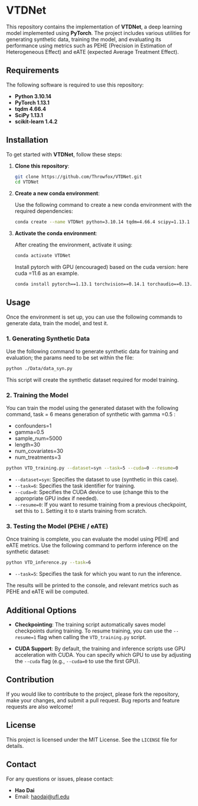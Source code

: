 # VTDNet

This repository contains the implementation of **VTDNet**, a deep learning model implemented using **PyTorch**. The project includes various utilities for generating synthetic data, training the model, and evaluating its performance using metrics such as PEHE (Precision in Estimation of Heterogeneous Effect) and eATE (expected Average Treatment Effect).

## Requirements

The following software is required to use this repository:

- **Python 3.10.14** 
- **PyTorch 1.13.1**
- **tqdm 4.66.4** 
- **SciPy 1.13.1** 
- **scikit-learn 1.4.2** 

## Installation

To get started with **VTDNet**, follow these steps:

1. **Clone this repository**:

   ```bash
   git clone https://github.com/Throwfox/VTDNet.git
   cd VTDNet
   ```

2. **Create a new conda environment**:

   Use the following command to create a new conda environment with the required dependencies:

   ```bash
   conda create --name VTDNet python=3.10.14 tqdm=4.66.4 scipy=1.13.1 scikit-learn=1.4.2
   ```

3. **Activate the conda environment**:

   After creating the environment, activate it using:

   ```bash
   conda activate VTDNet
   ```
   Install pytorch with GPU (encouraged) based on the cuda version: here cuda =11.6 as an example.
   ```bash
   conda install pytorch==1.13.1 torchvision==0.14.1 torchaudio==0.13.1 pytorch-cuda=11.6 -c pytorch -c nvidia
   ```
## Usage

Once the environment is set up, you can use the following commands to generate data, train the model, and test it.

### 1. Generating Synthetic Data

Use the following command to generate synthetic data for training and evaluation; the params need to be set within the file:

```bash
python ./Data/data_syn.py
```

This script will create the synthetic dataset required for model training.

### 2. Training the Model

You can train the model using the generated dataset with the following command, task = 6 means generation of synthetic with gamma =0.5 :
 * confounders=1
 * gamma=0.5
 * sample_num=5000
 * length=30
 * num_covariates=30
 * num_treatments=3
```bash
python VTD_training.py --dataset=syn --task=5 --cuda=0 --resume=0
```

- `--dataset=syn`: Specifies the dataset to use (synthetic in this case).
- `--task=6`: Specifies the task identifier for training.
- `--cuda=0`: Specifies the CUDA device to use (change this to the appropriate GPU index if needed).
- `--resume=0`: If you want to resume training from a previous checkpoint, set this to `1`. Setting it to `0` starts training from scratch.

### 3. Testing the Model (PEHE / eATE)

Once training is complete, you can evaluate the model using PEHE and eATE metrics. Use the following command to perform inference on the synthetic dataset:

```bash
python VTD_inference.py --task=6
```

- `--task=5`: Specifies the task for which you want to run the inference.

The results will be printed to the console, and relevant metrics such as PEHE and eATE will be computed.

## Additional Options

- **Checkpointing**: The training script automatically saves model checkpoints during training. To resume training, you can use the `--resume=1` flag when calling the `VTD_training.py` script.
  
- **CUDA Support**: By default, the training and inference scripts use GPU acceleration with CUDA. You can specify which GPU to use by adjusting the `--cuda` flag (e.g., `--cuda=0` to use the first GPU).


## Contribution

If you would like to contribute to the project, please fork the repository, make your changes, and submit a pull request. Bug reports and feature requests are also welcome!

## License

This project is licensed under the MIT License. See the `LICENSE` file for details.

## Contact

For any questions or issues, please contact:

- **Hao Dai**
- Email: haodai@ufl.edu
```

